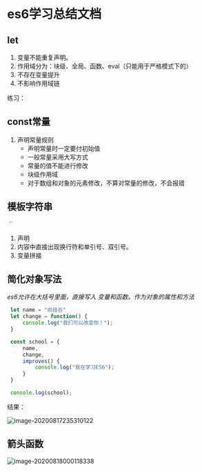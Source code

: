 # es6学习总结文档

## let

1. 变量不能重复声明。
2. 作用域分为：块级、全局、函数、eval（只能用于严格模式下的）
3. 不存在变量提升
4. 不影响作用域链

练习：

## const常量

1. 声明常量规则
   - 声明常量时一定要付初始值
   - 一般常量采用大写方式
   - 常量的值不能进行修改
   - 块级作用域
   - 对于数组和对象的元素修改，不算对常量的修改，不会报错

## 模板字符串

​	``

1. 声明
2. 内容中直接出现换行符和单引号、双引号。
3. 变量拼接

## 简化对象写法

*es6允许在大括号里面，直接写入 变量和函数。作为对象的属性和方法*

```js
 let name = "尚硅谷"
 let change = function() {
     console.log("我们可以改变你！");
 }

 const school = {
     name,
     change,
     improves() {
         console.log("我在学习ES6");
     }
 }

 console.log(school);
```

结果：

![image-20200817235310122](C:\Users\86252\AppData\Roaming\Typora\typora-user-images\image-20200817235310122.png)



## 箭头函数

![image-20200818000118338](C:\Users\86252\AppData\Roaming\Typora\typora-user-images\image-20200818000118338.png)